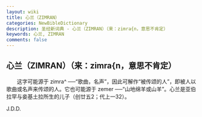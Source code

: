 ```yaml
---
layout: wiki
title: 心兰（ZIMRAN）
categories: NewBibleDictionary
description: 圣经新词典 - 心兰（ZIMRAN）（来：zimra{n，意思不肯定）
keywords: 心兰, ZIMRAN
comments: false
---
```


## 心兰（ZIMRAN）（来：zimra{n，意思不肯定）

　　这字可能源于 zimra^ ──“歌曲，名声”，因此可解作“被传颂的人”，即被人以歌曲或名声来传颂的人。它也可能源于 zemer ──“山地绵羊或山羊”。心兰是亚伯拉罕与妾基土拉所生的儿子（创廿五2；代上一32）。

J.D.D.








